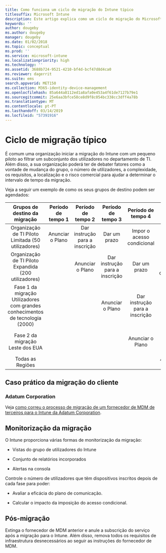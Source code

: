 ```yaml
---
title: Como funciona um ciclo de migração do Intune típico
titlesuffix: Microsoft Intune
description: Este artigo explica como um ciclo de migração do Microsoft Intune funciona e dá-lhe exemplos sobre como processar os ciclos de migração.
keywords: ''
author: dougeby
ms.author: dougeby
manager: dougeby
ms.date: 01/02/2018
ms.topic: conceptual
ms.prod: ''
ms.service: microsoft-intune
ms.localizationpriority: high
ms.technology: ''
ms.assetid: 3688b724-9521-4210-bf4d-bcf47d8d4ca0
ms.reviewer: dagerrit
ms.suite: ems
search.appverid: MET150
ms.collection: M365-identity-device-management
ms.openlocfilehash: 85a644a8112ed1a8afa0e453a4f61de7127b79e1
ms.sourcegitcommit: 25e6aa3bfce58ce8d9f8c054bc338cc3dff4a78b
ms.translationtype: MT
ms.contentlocale: pt-PT
ms.lasthandoff: 03/14/2019
ms.locfileid: "57391916"
---
```

# <a name="typical-migration-cycle"></a>Ciclo de migração típico

É comum uma organização iniciar a migração do Intune com um pequeno piloto ao filtrar um subconjunto dos utilizadores no departamento de TI. Além disso, a sua organização poderá ter de debater fatores como a vontade de mudança do grupo, o número de utilizadores, a complexidade, os requisitos, a localização e o risco comercial para ajudar a determinar o intervalo de tempo da migração.

Veja a seguir um exemplo de como os seus grupos de destino podem ser agendados:

  | **Grupos de destino da migração** | **Período de tempo 1** | **Período de tempo 2** | **Período de tempo 3** | **Período de tempo 4** | **...**
|:---:|:---:|:---:|:---:|:---:|:---:|
| Organização de TI Piloto Limitada (50 utilizadores) | Anunciar o Plano | Dar instrução para a inscrição | Dar um prazo | Impor o acesso condicional |  |                                                        
| Organização de TI Piloto Expandida (200 utilizadores) |  | Anunciar o Plano | Dar instrução para a inscrição | Dar um prazo | Impor o acesso condicional |
| Fase 1 da migração Utilizadores com grandes conhecimentos de tecnologia (2000) |  |  | Anunciar o Plano | Dar instrução para a inscrição | Dar um prazo |
| Fase 2 da migração Leste dos EUA |  |  |  | Anunciar o Plano | Dar instrução para a inscrição |
| Todas as Regiões |  |  |  |  | Anunciar o Plano |

## <a name="customer-migration-case-study"></a>Caso prático da migração do cliente

### <a name="adatum-corporation"></a>Adatum Corporation

Veja [como correu o processo de migração de um fornecedor de MDM de terceiros para o Intune da Adatum Corporation](https://gallery.technet.microsoft.com/Intune-migration-guide-893a95e3?redir=0).

## <a name="monitoring-migration"></a>Monitorização da migração

O Intune proporciona várias formas de monitorização da migração:

* Vistas do grupo de utilizadores do Intune

* Conjunto de relatórios incorporados

* Alertas na consola

Controle o número de utilizadores que têm dispositivos inscritos depois de cada fase para poder:

-   Avaliar a eficácia do plano de comunicação.

-   Calcular o impacto da imposição do acesso condicional.


## <a name="post-migration"></a>Pós-migração

Extinga o fornecedor de MDM anterior e anule a subscrição do serviço após a migração para o Intune. Além disso, remova todos os requisitos de infraestrutura desnecessários ao seguir as instruções do fornecedor de MDM.
